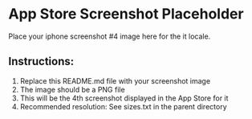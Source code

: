 # App Store Screenshot Placeholder

Place your iphone screenshot #4 image here for the it locale.

## Instructions:
1. Replace this README.md file with your screenshot image
2. The image should be a PNG file
3. This will be the 4th screenshot displayed in the App Store for it
4. Recommended resolution: See sizes.txt in the parent directory
